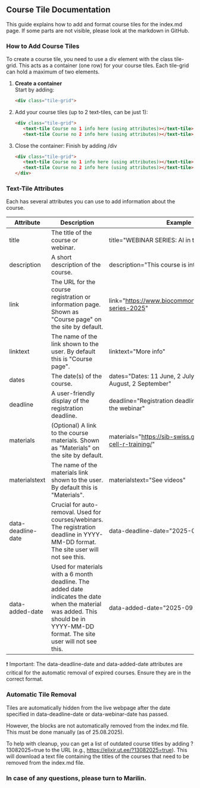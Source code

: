 ## Course Tile Documentation
This guide explains how to add and format course tiles for the index.md page. If some parts are not visible, please look at the markdown in GitHub.

### How to Add Course Tiles
To create a course tile, you need to use a div element with the class tile-grid. This acts as a container (one row) for your course tiles. Each tile-grid can hold a maximum of two <text-tile> elements.
    
1. **Create a container**  
   Start by adding:  
   ```html
   <div class="tile-grid">
    ```
       
2. Add your course tiles (up to 2 text-tiles, can be just 1): 
    ```html
   <div class="tile-grid">
       <text-tile Course no 1 info here (using attributes)></text-tile>
       <text-tile Course no 2 info here (using attributes)></text-tile>
3. Close the container: Finish by adding /div
    ```html
   <div class="tile-grid">
       <text-tile Course no 1 info here (using attributes)></text-tile>
       <text-tile Course no 2 info here (using attributes)></text-tile>
    </div>
### Text-Tile Attributes
Each <text-tile> has several attributes you can use to add information about the course.


| Attribute | Description | Example |
| -------- | -------- | -------- |
| title     | The title of the course or webinar.     | title="WEBINAR SERIES: AI in the life sciences"     |
|description| A short description of the course. | description="This course is intended for..." |
|link | The URL for the course registration or information page. Shown as "Course page" on the site by default.| link="https://www.biocommons.org.au/events/ai-series-2025" |
|linktext | The name of the link shown to the user. By default this is "Course page".| linktext="More info" |
|dates | The date(s) of the course. | dates="Dates: 11 June, 2 July, 29 July, 26 August, 2 September" |
| deadline | A user-friendly display of the registration deadline. | deadline="Registration deadline: 24 hours before the webinar" |
| materials | (Optional) A link to the course materials. Shown as "Materials" on the site by default.| materials="https://sib-swiss.github.io/single-cell-r-training/" |
|materialstext | The name of the materials link shown to the user. By default this is "Materials".| materialstext="See videos" |
| data-deadline-date | Crucial for auto-removal. Used for courses/webinars. The registration deadline in YYYY-MM-DD format. The site user will not see this. | data-deadline-date="2025-06-25" |
| data-added-date | Used for materials with a 6 month deadline. The added date indicates the date when the material was added. This should be in YYYY-MM-DD format. The site user will not see this.| data-added-date="2025-09-02" |

❗️ Important: The data-deadline-date and data-added-date attributes are critical for the automatic removal of expired courses. Ensure they are in the correct format.

### Automatic Tile Removal
Tiles are automatically hidden from the live webpage after the date specified in data-deadline-date or data-webinar-date has passed.

However, the <text-tile> blocks are not automatically removed from the index.md file. This must be done manually (as of 25.08.2025).

To help with cleanup, you can get a list of outdated course titles by adding ?13082025=true to the URL (e.g., https://elixir.ut.ee/?13082025=true). This will download a text file containing the titles of the courses that need to be removed from the index.md file.

### In case of any questions, please turn to Marilin.